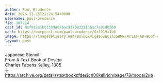 ```yaml
---
author: Paul Prudence
date: 2024-11-26T22:24:54+0000
username: paul-prudence
fid: 307224
cast_id: 0xf919a1b635bda096ac9376922215b1c7a01d0060
cast: https://warpcast.com/paul-prudence/0xf919a1b6
image: https://imagedelivery.net/BXluQx4ige9GuW0Ia56BHw/4c12a4a8-96df-4fb0-7857-0c8ca60de300/original
layout: post
---
```

Japanese Stencil  
From A Text-Book of Design  
Charles Fabens Kelley, 1885.  
↓  
https://archive.org/details/textbookofdesign00kellrich/page/78/mode/2up  

<img src='https://imagedelivery.net/BXluQx4ige9GuW0Ia56BHw/4c12a4a8-96df-4fb0-7857-0c8ca60de300/original' alt='' referrerpolicy='no-referrer'/>